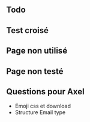 
## Todo

## Test croisé 

## Page non utilisé

## Page non testé

## Questions pour Axel 

- Emoji css et download
- Structure Email type





